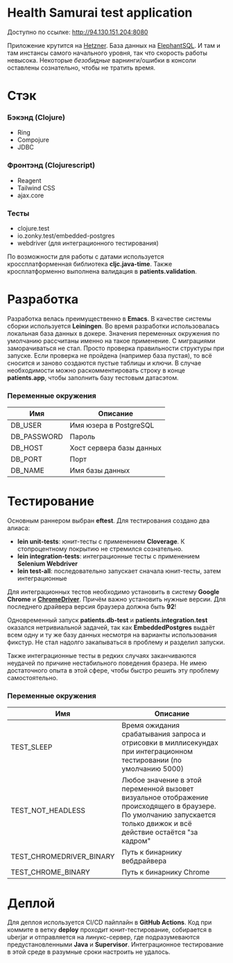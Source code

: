 # Health Samurai test application

Доступно по ссылке: http://94.130.151.204:8080

Приложение крутится на [Hetzner](https://www.hetzner.com). База данных на [ElephantSQL](https://www.elephantsql.com). И там и там инстансы самого начального уровня, так что скорость работы невысока. Некоторые _безобидные_ варнинги/ошибки в консоли оставлены сознательно, чтобы не тратить время.

# Стэк
### Бэкэнд (Clojure)
- Ring
- Compojure
- JDBC
### Фронтэнд (Clojurescript)
- Reagent
- Tailwind CSS
- ajax.core
### Тесты
- clojure.test
- io.zonky.test/embedded-postgres 
- webdriver (для интеграционного тестирования)

По возможности для работы с датами используется кроссплатформенная библиотека **cljc.java-time**. Также кросплатформенно выполнена валидация в **patients.validation**.

# Разработка
Разработка велась преимущественно в **Emacs**. В качестве системы сборки используется **Leiningen**. Во время разработки использовалась локальная база данных в докере. Значения переменных окружения по умолчанию рассчитаны именно на такое применение. С миграциями заморачиваться не стал. Просто проверка правильности структуры при запуске. Если проверка не пройдена (например база пустая), то всё сносится и заново создаются пустые таблицы и ключи. В случае необходимости можно раскомментировать строку в конце **patients.app**, чтобы заполнить базу тестовым датасэтом.

### Переменные окружения
|Имя|Описание|
|----|------|
|DB_USER|Имя юзера в PostgreSQL|
|DB_PASSWORD|Пароль|
|DB_HOST|Хост сервера базы данных|
|DB_PORT|Порт|
|DB_NAME|Имя базы данных|

# Тестирование
Основным раннером выбран **eftest**. Для тестирования создано два алиаса:
- **lein unit-tests**: юнит-тесты с применением **Cloverage**. К стопроцентному покрытию не стремился сознательно.
- **lein integration-tests**: интеграционные тесты с применением **Selenium Webdriver**
- **lein test-all**: последовательно запускает сначала юнит-тесты, затем интеграционные

Для интеграционных тестов необходимо установить в систему **Google Chrome** и [**ChromeDriver**](https://chromedriver.chromium.org). Причём важно установить нужные версии. Для последнего драйвера версия браузера должна быть **92**!

Одновременный запуск **patients.db-test** и **patients.integration.test** оказался нетривиальной задачей, так как **EmbeddedPostgres** выдаёт всем одну и ту же базу данных несмотря на варианты использования фикстур. Не стал надолго закапываться в проблему и разделил запуски.

Также интеграционные тесты в редких случаях заканчиваются неудачей по причине нестабильного поведения бразера. Не имею достаточного опыта в этой сфере, чтобы быстро решить эту проблему самостоятельно.

### Переменные окружения
|Имя|Описание|
|----|------|
|TEST_SLEEP|Время ожидания срабатывания запроса и отрисовки в миллисекундах при интеграционном тестировании (по умолчанию 5000)|
|TEST_NOT_HEADLESS|Любое значение в этой переменной вызовет визуальное отображение происходящего в браузере. По умолчанию запускается только движок и всё действие остаётся "за кадром"|
|TEST_CHROMEDRIVER_BINARY|Путь к бинарнику вебдрайвера|
|TEST_CHROME_BINARY|Путь к бинарнику Chrome|

# Деплой
Для деплоя используется CI/CD пайплайн в **GitHub Actions**. Код при коммите в ветку **deploy** проходит юнит-тестирование, собирается в uberjar и отправляется на линукс-сервер, где подразумеваются предустановленными **Java** и **Supervisor**. Интеграционное тестирование в этой среде в разумные сроки настроить не удалось.
